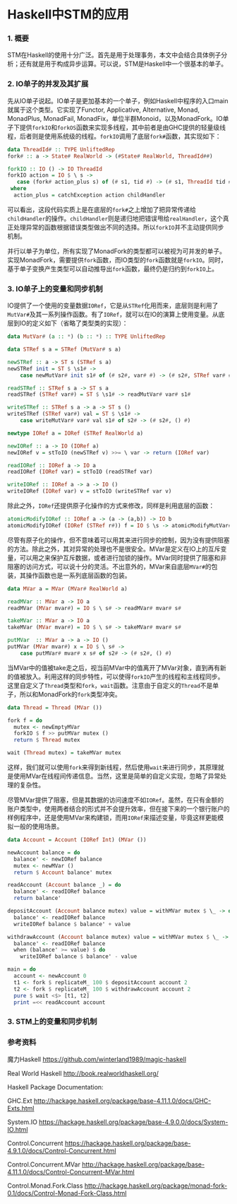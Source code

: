 # Haskell中STM的应用

### 1. 概要

STM在Haskell的使用十分广泛。首先是用于处理事务，本文中会结合具体例子分析；还有就是用于构成异步运算。可以说，STM是Haskell中一个很基本的单子。

### 2. IO单子的并发及其扩展

先从IO单子说起。IO单子是更加基本的一个单子，例如Haskell中程序的入口main就属于这个类型。它实现了Functor, Applicative, Alternative, Monad, MonadPlus, MonadFail, MonadFix，单位半群Monoid，以及MonadFork。IO单子下提供`forkIO`和`forkOS`函数来实现多线程，其中前者是由GHC提供的轻量级线程，后者则是使用系统级的线程。`forkIO`调用了底层`fork#`函数，其实现如下：

```haskell
data ThreadId# :: TYPE UnliftedRep
fork# :: a -> State# RealWorld -> (#State# RealWorld, ThreadId##)

forkIO :: IO () -> IO ThreadId
forkIO action = IO $ \ s ->
   case (fork# action_plus s) of (# s1, tid #) -> (# s1, ThreadId tid #)
 where
  action_plus = catchException action childHandler
```

可以看出，这段代码实质上是在底层的`fork#`之上增加了把异常传递给`childHandler`的操作。`childHandler`则是递归地把错误甩给`realHandler`，这个真正处理异常的函数根据错误类型做出不同的选择。所以`forkIO`并不主动提供同步机制。

并行以单子为单位，所有实现了MonadFork的类型都可以被视为可并发的单子。实现MonadFork，需要提供`fork`函数，而IO类型的`fork`函数就是`forkIO`。同时，基于单子变换产生类型可以自动推导出`fork`函数，最终仍是归约到`forkIO`上。

### 3. IO单子上的变量和同步机制

IO提供了一个使用的变量数据`IORef`，它是从`STRef`化用而来，底层则是利用了`MutVar#`及其一系列操作函数。有了`IORef`，就可以在IO的演算上使用变量。从底层到IO的定义如下（省略了类型类的实现）：

```haskell
data MutVar# (a :: *) (b :: *) :: TYPE UnliftedRep

data STRef s a = STRef (MutVar# s a)

newSTRef :: a -> ST s (STRef s a)
newSTRef init = ST $ \s1# ->
    case newMutVar# init s1# of (# s2#, var# #) -> (# s2#, STRef var# #)

readSTRef :: STRef s a -> ST s a
readSTRef (STRef var#) = ST $ \s1# -> readMutVar# var# s1#

writeSTRef :: STRef s a -> a -> ST s ()
writeSTRef (STRef var#) val = ST $ \s1# ->
	case writeMutVar# var# val s1# of s2# -> (# s2#, () #)

newtype IORef a = IORef (STRef RealWorld a)

newIORef :: a -> IO (IORef a)
newIORef v = stToIO (newSTRef v) >>= \ var -> return (IORef var)

readIORef :: IORef a -> IO a
readIORef (IORef var) = stToIO (readSTRef var)

writeIORef :: IORef a -> a -> IO ()
writeIORef (IORef var) v = stToIO (writeSTRef var v)
```

除此之外，`IORef`还提供原子化操作的方式来修改，同样是利用底层的函数：

```haskell
atomicModifyIORef :: IORef a -> (a -> (a,b)) -> IO b
atomicModifyIORef (IORef (STRef r#)) f = IO $ \s -> atomicModifyMutVar# r# f s
```

尽管有原子化的操作，但不意味着可以用其来进行同步的控制，因为没有提供阻塞的方法。除此之外，其对异常的处理也不是很安全。MVar是定义在IO上的互斥变量，可以用之来保护互斥数据，或者进行加锁的操作。MVar同时提供了阻塞和非阻塞的访问方式，可以说十分的灵活。不出意外的，MVar来自底层`MVar#`的包装，其操作函数也是一系列底层函数的包装。

```haskell
data MVar a = MVar (MVar# RealWorld a)

readMVar :: MVar a -> IO a
readMVar (MVar mvar#) = IO $ \ s# -> readMVar# mvar# s#

takeMVar :: MVar a -> IO a
takeMVar (MVar mvar#) = IO $ \ s# -> takeMVar# mvar# s#

putMVar  :: MVar a -> a -> IO ()
putMVar (MVar mvar#) x = IO $ \ s# ->
    case putMVar# mvar# x s# of s2# -> (# s2#, () #)
```

当MVar中的值被take走之后，视当前MVar中的值离开了MVar对象，直到再有新的值被放入。利用这样的同步特性，可以使得`forkIO`产生的线程和主线程同步。这里自定义了`Thread`类型和`fork`，`wait`函数。注意由于自定义的`Thread`不是单子，所以和MonadFork的`fork`类型冲突。

```haskell
data Thread = Thread (MVar ())

fork f = do
  mutex <- newEmptyMVar
  forkIO $ f >> putMVar mutex ()
  return $ Thread mutex

wait (Thread mutex) = takeMVar mutex
```

这样，我们就可以使用`fork`来得到新线程，然后使用`wait`来进行同步，其原理就是使用MVar在线程间传递信息。当然，这里是简单的自定义实现，忽略了异常处理的复杂性。

尽管MVar提供了阻塞，但是其数据的访问速度不如`IORef`。虽然，在只有金额的账户类型中，使用两者结合的形式并不会提升效率，但在接下来的一个银行账户的样例程序中，还是使用MVar来构建锁，而用`IORef`来描述变量，毕竟这样更能模拟一般的使用场景。

```haskell
data Account = Account (IORef Int) (MVar ())

newAccount balance = do
  balance' <- newIORef balance
  mutex <- newMVar ()
  return $ Account balance' mutex

readAccount (Account balance _) = do
  balance' <- readIORef balance
  return balance'

depositAccount (Account balance mutex) value = withMVar mutex $ \_ -> do
  balance' <- readIORef balance
  writeIORef balance $ balance' + value

withdrawAccount (Account balance mutex) value = withMVar mutex $ \_ -> do
  balance' <- readIORef balance
  when (balance' >= value) $ do
    writeIORef balance $ balance' - value

main = do
  account <- newAccount 0
  t1 <- fork $ replicateM_ 100 $ depositAccount account 2
  t2 <- fork $ replicateM_ 100 $ withdrawAccount account 2
  pure $ wait <$> [t1, t2]
  print =<< readAccount account

```

### 3. STM上的变量和同步机制



### 参考资料

魔力Haskell https://github.com/winterland1989/magic-haskell

Real World Haskell http://book.realworldhaskell.org/

Haskell Package Documentation:

GHC.Ext http://hackage.haskell.org/package/base-4.11.1.0/docs/GHC-Exts.html

System.IO https://hackage.haskell.org/package/base-4.9.0.0/docs/System-IO.html

Control.Concurrent https://hackage.haskell.org/package/base-4.9.1.0/docs/Control-Concurrent.html

Control.Concurrent.MVar http://hackage.haskell.org/package/base-4.11.1.0/docs/Control-Concurrent-MVar.html

Control.Monad.Fork.Class http://hackage.haskell.org/package/monad-fork-0.1/docs/Control-Monad-Fork-Class.html
